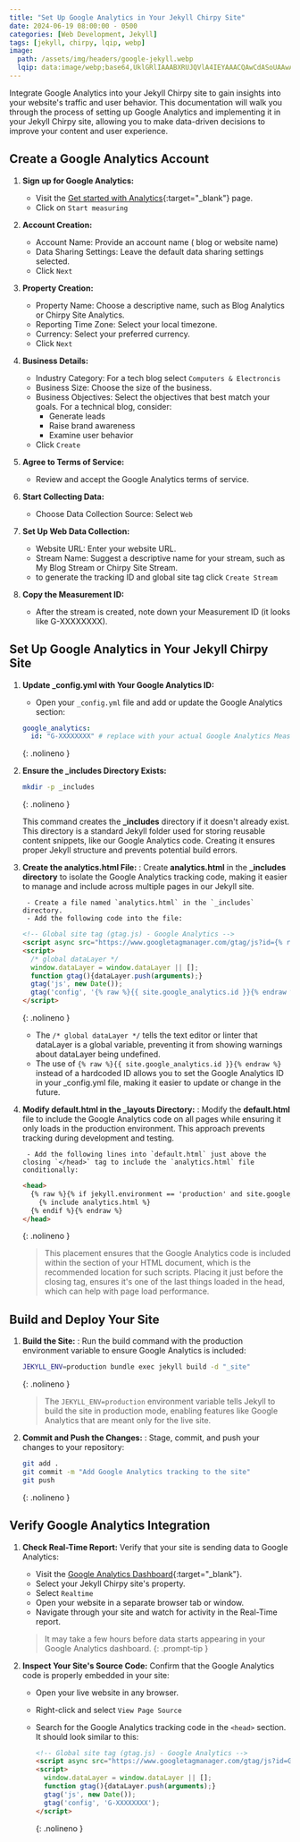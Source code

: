 ```yaml
---
title: "Set Up Google Analytics in Your Jekyll Chirpy Site"
date: 2024-06-19 08:00:00 - 0500
categories: [Web Development, Jekyll]
tags: [jekyll, chirpy, lqip, webp]
image: 
  path: /assets/img/headers/google-jekyll.webp
  lqip: data:image/webp;base64,UklGRlIAAABXRUJQVlA4IEYAAACQAwCdASoUAAwAPzmGulOvKSWisAgB4CcJaQAAUqcyf8QgjPAAAP3Sdf++BUC7J8gpEDjOZulNrffdweivL0HvR8CeQAAA
---
```


Integrate Google Analytics into your Jekyll Chirpy site to gain insights into your website's traffic and user behavior. This documentation will walk you through the process of setting up Google Analytics and implementing it in your Jekyll Chirpy site, allowing you to make data-driven decisions to improve your content and user experience.

## Create a Google Analytics Account

1. **Sign up for Google Analytics:**
   - Visit the [Get started with Analytics](https://analytics.google.com/){:target="_blank"} page.
   - Click on `Start measuring`

2. **Account Creation:**
   - Account Name: Provide an account name ( blog or website name)
   - Data Sharing Settings: Leave the default data sharing settings selected.
   - Click `Next`

3. **Property Creation:**
   - Property Name: Choose a descriptive name, such as Blog Analytics or Chirpy Site Analytics.
   - Reporting Time Zone: Select your local timezone.
   - Currency: Select your preferred currency.
   - Click `Next`

4. **Business Details:**
   - Industry Category: For a tech blog select `Computers & Electroncis`
   - Business Size: Choose the size of the business.
   - Business Objectives: Select the objectives that best match your goals. For a technical blog, consider:
     - Generate leads
     - Raise brand awareness
     - Examine user behavior
   - Click `Create`

5. **Agree to Terms of Service:**
   - Review and accept the Google Analytics terms of service.

6. **Start Collecting Data:**
   - Choose Data Collection Source: Select `Web`

7. **Set Up Web Data Collection:**
   - Website URL: Enter your website URL.
   - Stream Name: Suggest a descriptive name for your stream, such as My Blog Stream or Chirpy Site Stream.
   - to generate the tracking ID and global site tag click `Create Stream`

8. **Copy the Measurement ID:**
   - After the stream is created, note down your Measurement ID (it looks like G-XXXXXXXX).

## Set Up Google Analytics in Your Jekyll Chirpy Site

1. **Update _config.yml with Your Google Analytics ID:**
   - Open your `_config.yml` file and add or update the Google Analytics section:

   ```yaml
   google_analytics:
     id: "G-XXXXXXXX" # replace with your actual Google Analytics Measurement ID
   ```
   {: .nolineno }

2. **Ensure the _includes Directory Exists:**
   ```bash
   mkdir -p _includes
   ```
    {: .nolineno }

   This command creates the **_includes** directory if it doesn't already exist. This directory is a standard Jekyll folder used for storing reusable content snippets, like our Google Analytics code. Creating it ensures proper Jekyll structure and prevents potential build errors.

3. **Create the analytics.html File:**
   : Create **analytics.html** in the **_includes directory** to isolate the Google Analytics tracking code, making it easier to manage and include across multiple pages in our Jekyll site.

        - Create a file named `analytics.html` in the `_includes` directory.
        - Add the following code into the file:

   ```html
   <!-- Global site tag (gtag.js) - Google Analytics -->
   <script async src="https://www.googletagmanager.com/gtag/js?id={% raw %}{{ site.google_analytics.id }}{% endraw %}"></script>
   <script>
     /* global dataLayer */
     window.dataLayer = window.dataLayer || [];
     function gtag(){dataLayer.push(arguments);}
     gtag('js', new Date());
     gtag('config', '{% raw %}{{ site.google_analytics.id }}{% endraw %}');
   </script>
   ```
    {: .nolineno }

    - The `/* global dataLayer */` tells the text editor or linter that dataLayer is a global variable, preventing it from showing warnings about dataLayer being undefined.
    - The use of `{% raw %}{{ site.google_analytics.id }}{% endraw %}` instead of a hardcoded ID allows you to set the Google Analytics ID in your _config.yml file, making it easier to update or change in the future.

3. **Modify default.html in the _layouts Directory:**
   : Modify the **default.html** file to include the Google Analytics code on all pages while ensuring it only loads in the production environment. This approach prevents tracking during development and testing.

        - Add the following lines into `default.html` just above the closing `</head>` tag to include the `analytics.html` file conditionally:

   ``` html
   <head>
     {% raw %}{% if jekyll.environment == 'production' and site.google_analytics %}
       {% include analytics.html %}
     {% endif %}{% endraw %}
   </head>
   ```
    {: .nolineno }

   > This placement ensures that the Google Analytics code is included within the **<head>** section of your HTML document, which is the recommended location for such scripts. Placing it just before the closing **</head>** tag, ensures it's one of the last things loaded in the head, which can help with page load performance.

## Build and Deploy Your Site

1. **Build the Site:**
   : Run the build command with the production environment variable to ensure Google Analytics is included:

   ```bash
   JEKYLL_ENV=production bundle exec jekyll build -d "_site"
   ```
    {: .nolineno }

   > The `JEKYLL_ENV=production` environment variable tells Jekyll to build the site in production mode, enabling features like Google Analytics that are meant only for the live site.

2. **Commit and Push the Changes:**
   : Stage, commit, and push your changes to your repository:

    ```bash
    git add .
    git commit -m "Add Google Analytics tracking to the site"
    git push
    ```
    {: .nolineno }

## Verify Google Analytics Integration

1. **Check Real-Time Report:**
   Verify that your site is sending data to Google Analytics:

   - Visit the [Google Analytics Dashboard](https://analytics.google.com/){:target="_blank"}.
   - Select your Jekyll Chirpy site's property.
   - Select `Realtime`
   - Open your website in a separate browser tab or window.
   - Navigate through your site and watch for activity in the Real-Time report.

   > It may take a few hours before data starts appearing in your Google Analytics dashboard.
   {: .prompt-tip }
   
2. **Inspect Your Site's Source Code:**
   Confirm that the Google Analytics code is properly embedded in your site:

   - Open your live website in any browser.
   - Right-click and select `View Page Source`
   - Search for the Google Analytics tracking code in the `<head>` section. It should look similar to this:

     ```html
     <!-- Global site tag (gtag.js) - Google Analytics -->
     <script async src="https://www.googletagmanager.com/gtag/js?id=G-XXXXXXXX"></script>
     <script>
       window.dataLayer = window.dataLayer || [];
       function gtag(){dataLayer.push(arguments);}
       gtag('js', new Date());
       gtag('config', 'G-XXXXXXXX');
     </script>
     ```
        {: .nolineno }